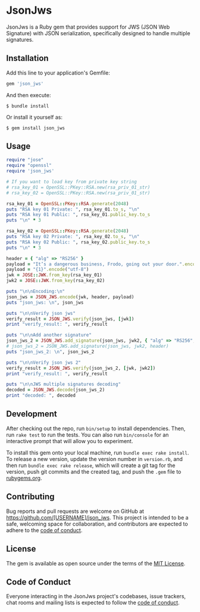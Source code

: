 # JsonJws

JsonJws is a Ruby gem that provides support for JWS (JSON Web Signature) with JSON serialization, specifically designed to handle multiple signatures.

## Installation

Add this line to your application's Gemfile:

```ruby
gem 'json_jws'
```

And then execute:

    $ bundle install

Or install it yourself as:

    $ gem install json_jws

## Usage

```ruby
require "jose"
require "openssl"
require 'json_jws'

# If you want to load key from private key string
# rsa_key_01 = OpenSSL::PKey::RSA.new(rsa_priv_01_str)
# rsa_key_02 = OpenSSL::PKey::RSA.new(rsa_priv_01_str)

rsa_key_01 = OpenSSL::PKey::RSA.generate(2048)
puts "RSA key 01 Private: ", rsa_key_01.to_s, "\n"
puts "RSA key 01 Public: ", rsa_key_01.public_key.to_s
puts "\n" * 3

rsa_key_02 = OpenSSL::PKey::RSA.generate(2048)
puts "RSA key 02 Private: ", rsa_key_02.to_s, "\n"
puts "RSA key 02 Public: ", rsa_key_02.public_key.to_s
puts "\n" * 3

header = { "alg" => "RS256" }
payload = "It’s a dangerous business, Frodo, going out your door.".encode("utf-8")
payload = "{1}".encode("utf-8")
jwk = JOSE::JWK.from_key(rsa_key_01)
jwk2 = JOSE::JWK.from_key(rsa_key_02)

puts "\n\nEncoding:\n"
json_jws = JSON_JWS.encode(jwk, header, payload)
puts "json_jws: \n", json_jws

puts "\n\nVerify json jws"
verify_result = JSON_JWS.verify(json_jws, [jwk])
print "verify_result: ", verify_result

puts "\n\nAdd another signature"
json_jws_2 = JSON_JWS.add_signature(json_jws, jwk2, { "alg" => "RS256", "extra" => "field" })
# json_jws_2 = JSON_JWS.add_signature(json_jws, jwk2, header)
puts "json_jws_2: \n", json_jws_2

puts "\n\nVerify json jws 2"
verify_result = JSON_JWS.verify(json_jws_2, [jwk, jwk2])
print "verify_result: ", verify_result

puts "\n\nJWS multiple signatures decoding"
decoded = JSON_JWS.decode(json_jws_2)
print "decoded: ", decoded
```

## Development

After checking out the repo, run `bin/setup` to install dependencies. Then, run `rake test` to run the tests. You can also run `bin/console` for an interactive prompt that will allow you to experiment.

To install this gem onto your local machine, run `bundle exec rake install`. To release a new version, update the version number in `version.rb`, and then run `bundle exec rake release`, which will create a git tag for the version, push git commits and the created tag, and push the `.gem` file to [rubygems.org](https://rubygems.org).

## Contributing

Bug reports and pull requests are welcome on GitHub at https://github.com/[USERNAME]/json_jws. This project is intended to be a safe, welcoming space for collaboration, and contributors are expected to adhere to the [code of conduct](https://github.com/[USERNAME]/json_jws/blob/main/CODE_OF_CONDUCT.md).

## License

The gem is available as open source under the terms of the [MIT License](https://opensource.org/licenses/MIT).

## Code of Conduct

Everyone interacting in the JsonJws project's codebases, issue trackers, chat rooms and mailing lists is expected to follow the [code of conduct](https://github.com/[USERNAME]/json_jws/blob/main/CODE_OF_CONDUCT.md).
